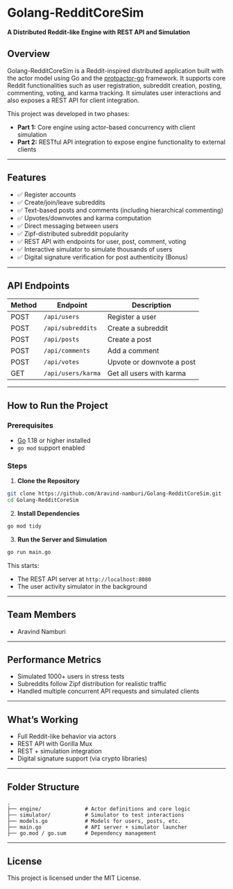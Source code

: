 # Golang-RedditCoreSim

**A Distributed Reddit-like Engine with REST API and Simulation**

## Overview

Golang-RedditCoreSim is a Reddit-inspired distributed application built with the actor model using Go and the [protoactor-go](https://github.com/asynkron/protoactor-go) framework. It supports core Reddit functionalities such as user registration, subreddit creation, posting, commenting, voting, and karma tracking. It simulates user interactions and also exposes a REST API for client integration.

This project was developed in two phases:
- **Part 1:** Core engine using actor-based concurrency with client simulation
- **Part 2:** RESTful API integration to expose engine functionality to external clients

---

## Features

- ✅ Register accounts
- ✅ Create/join/leave subreddits
- ✅ Text-based posts and comments (including hierarchical commenting)
- ✅ Upvotes/downvotes and karma computation
- ✅ Direct messaging between users
- ✅ Zipf-distributed subreddit popularity
- ✅ REST API with endpoints for user, post, comment, voting
- ✅ Interactive simulator to simulate thousands of users
- ✅ Digital signature verification for post authenticity (Bonus)

---

## API Endpoints

| Method | Endpoint               | Description                 |
|--------|------------------------|-----------------------------|
| POST   | `/api/users`           | Register a user             |
| POST   | `/api/subreddits`      | Create a subreddit          |
| POST   | `/api/posts`           | Create a post               |
| POST   | `/api/comments`        | Add a comment               |
| POST   | `/api/votes`           | Upvote or downvote a post   |
| GET    | `/api/users/karma`     | Get all users with karma    |

---

## How to Run the Project

### Prerequisites

- [Go](https://golang.org/dl/) 1.18 or higher installed
- `go mod` support enabled

### Steps

1. **Clone the Repository**

```bash
git clone https://github.com/Aravind-namburi/Golang-RedditCoreSim.git
cd Golang-RedditCoreSim
```

2. **Install Dependencies**

```bash
go mod tidy
```

3. **Run the Server and Simulation**

```bash
go run main.go
```

This starts:
- The REST API server at `http://localhost:8080`
- The user activity simulator in the background

---

## Team Members

- Aravind Namburi

---

## Performance Metrics

- Simulated 1000+ users in stress tests
- Subreddits follow Zipf distribution for realistic traffic
- Handled multiple concurrent API requests and simulated clients

---

## What’s Working

- Full Reddit-like behavior via actors
- REST API with Gorilla Mux
- REST + simulation integration
- Digital signature support (via crypto libraries)

---

## Folder Structure

```
.
├── engine/              # Actor definitions and core logic
├── simulator/           # Simulator to test interactions
├── models.go            # Models for users, posts, etc.
├── main.go              # API server + simulator launcher
├── go.mod / go.sum      # Dependency management
```

---

## License

This project is licensed under the MIT License.

